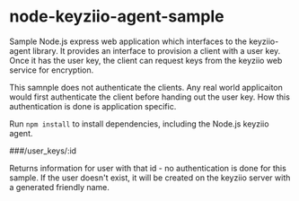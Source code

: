 node-keyziio-agent-sample
====================

Sample Node.js express web application which interfaces to the keyziio-agent library.   It provides an interface 
to provision a client with a user key.   Once it has the user key, the client can request keys from the keyziio web service for encryption.    
   
   
This samnple does not authenticate the clients.  Any real world applicaiton would first authenticate the client before
handing out the user key.   How this authentication is done is application specific.

Run `npm install` to install dependencies, including the Node.js keyziio agent.    

###/user_keys/:id

Returns information for user with that id - no authentication is done for this sample.  If the user doesn't exist, 
it will be created on the keyziio server with a generated friendly name.

